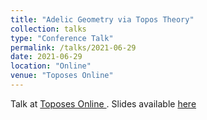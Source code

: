 ```yaml
---
title: "Adelic Geometry via Topos Theory"
collection: talks
type: "Conference Talk"
permalink: /talks/2021-06-29
date: 2021-06-29
location: "Online"
venue: "Toposes Online"
---
```


Talk at <a href="https://aroundtoposes.com/toposesonline/" target ="_blank"> Toposes Online </a>. Slides available [here](AdelicGeomtryFINAL.pdf)
